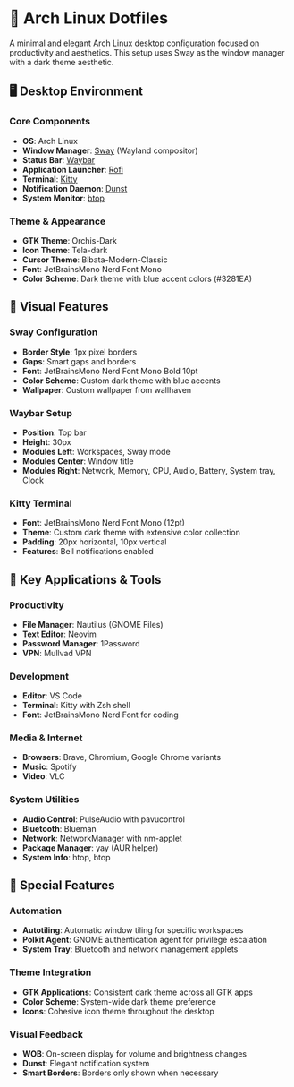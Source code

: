 # 🐧 Arch Linux Dotfiles

A minimal and elegant Arch Linux desktop configuration focused on productivity and aesthetics. This setup uses Sway as the window manager with a dark theme aesthetic.

## 🖥️ Desktop Environment

### Core Components

- **OS**: Arch Linux
- **Window Manager**: [Sway](https://swaywm.org/) (Wayland compositor)
- **Status Bar**: [Waybar](https://github.com/Alexays/Waybar)
- **Application Launcher**: [Rofi](https://github.com/davatorium/rofi)
- **Terminal**: [Kitty](https://sw.kovidgoyal.net/kitty/)
- **Notification Daemon**: [Dunst](https://dunst-project.org/)
- **System Monitor**: [btop](https://github.com/aristocratos/btop)

### Theme & Appearance

- **GTK Theme**: Orchis-Dark
- **Icon Theme**: Tela-dark  
- **Cursor Theme**: Bibata-Modern-Classic
- **Font**: JetBrainsMono Nerd Font Mono
- **Color Scheme**: Dark theme with blue accent colors (#3281EA)

## 🎨 Visual Features

### Sway Configuration
- **Border Style**: 1px pixel borders
- **Gaps**: Smart gaps and borders
- **Font**: JetBrainsMono Nerd Font Mono Bold 10pt
- **Color Scheme**: Custom dark theme with blue accents
- **Wallpaper**: Custom wallpaper from wallhaven

### Waybar Setup
- **Position**: Top bar
- **Height**: 30px
- **Modules Left**: Workspaces, Sway mode
- **Modules Center**: Window title
- **Modules Right**: Network, Memory, CPU, Audio, Battery, System tray, Clock

### Kitty Terminal
- **Font**: JetBrainsMono Nerd Font Mono (12pt)
- **Theme**: Custom dark theme with extensive color collection
- **Padding**: 20px horizontal, 10px vertical
- **Features**: Bell notifications enabled

## 🔧 Key Applications & Tools

### Productivity
- **File Manager**: Nautilus (GNOME Files)
- **Text Editor**: Neovim
- **Password Manager**: 1Password
- **VPN**: Mullvad VPN

### Development
- **Editor**: VS Code
- **Terminal**: Kitty with Zsh shell
- **Font**: JetBrainsMono Nerd Font for coding

### Media & Internet
- **Browsers**: Brave, Chromium, Google Chrome variants
- **Music**: Spotify
- **Video**: VLC

### System Utilities
- **Audio Control**: PulseAudio with pavucontrol
- **Bluetooth**: Blueman
- **Network**: NetworkManager with nm-applet
- **Package Manager**: yay (AUR helper)
- **System Info**: htop, btop

## 🎯 Special Features

### Automation
- **Autotiling**: Automatic window tiling for specific workspaces
- **Polkit Agent**: GNOME authentication agent for privilege escalation
- **System Tray**: Bluetooth and network management applets

### Theme Integration
- **GTK Applications**: Consistent dark theme across all GTK apps
- **Color Scheme**: System-wide dark theme preference
- **Icons**: Cohesive icon theme throughout the desktop

### Visual Feedback
- **WOB**: On-screen display for volume and brightness changes
- **Dunst**: Elegant notification system
- **Smart Borders**: Borders only shown when necessary